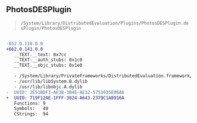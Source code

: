 ## PhotosDESPlugin

> `/System/Library/DistributedEvaluation/Plugins/PhotosDESPlugin.desPlugin/PhotosDESPlugin`

```diff

-652.0.110.0.0
+662.0.141.0.0
   __TEXT.__text: 0x7cc
   __TEXT.__auth_stubs: 0x1c0
   __TEXT.__objc_stubs: 0x1e0

   - /System/Library/PrivateFrameworks/DistributedEvaluation.framework/DistributedEvaluation
   - /usr/lib/libSystem.B.dylib
   - /usr/lib/libobjc.A.dylib
-  UUID: 2E51BDF3-AE3B-3B4E-AE32-5751035E06A6
+  UUID: 719F12AE-1FFF-3824-A643-2379C1A8916A
   Functions: 9
   Symbols:   49
   CStrings:  94

```
